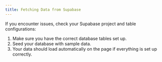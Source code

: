 ```yaml
---
title: Fetching Data from Supabase
---
```


If you encounter issues, check your Supabase project and table configurations:

1. Make sure you have the correct database tables set up.
2. Seed your database with sample data.
3. Your data should load automatically on the page if everything is set up correctly.
